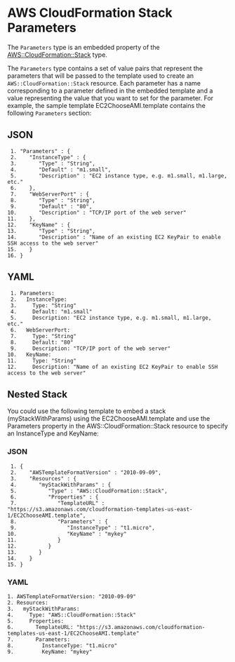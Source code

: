 # AWS CloudFormation Stack Parameters<a name="aws-properties-stack-parameters"></a>

The `Parameters` type is an embedded property of the [AWS::CloudFormation::Stack](aws-properties-stack.md) type\.

The `Parameters` type contains a set of value pairs that represent the parameters that will be passed to the template used to create an `AWS::CloudFormation::Stack` resource\. Each parameter has a name corresponding to a parameter defined in the embedded template and a value representing the value that you want to set for the parameter\. For example, the sample template EC2ChooseAMI\.template contains the following `Parameters` section:

## JSON<a name="aws-properties-stack-parameters-example1.json"></a>

```
 1. "Parameters" : {
 2.    "InstanceType" : {
 3.       "Type" : "String",
 4.       "Default" : "m1.small",
 5.       "Description" : "EC2 instance type, e.g. m1.small, m1.large, etc."
 6.    },
 7.    "WebServerPort" : {
 8.       "Type" : "String",
 9.       "Default" : "80",
10.       "Description" : "TCP/IP port of the web server"
11.    },
12.    "KeyName" : {
13.       "Type" : "String",
14.       "Description" : "Name of an existing EC2 KeyPair to enable SSH access to the web server"
15.    }
16. }
```

## YAML<a name="aws-properties-stack-parameters-example1.yaml"></a>

```
 1. Parameters: 
 2.   InstanceType: 
 3.     Type: "String"
 4.     Default: "m1.small"
 5.     Description: "EC2 instance type, e.g. m1.small, m1.large, etc."
 6.   WebServerPort: 
 7.     Type: "String"
 8.     Default: "80"
 9.     Description: "TCP/IP port of the web server"
10.   KeyName: 
11.     Type: "String"
12.     Description: "Name of an existing EC2 KeyPair to enable SSH access to the web server"
```

## Nested Stack<a name="w3ab2c21c14d152c11"></a>

You could use the following template to embed a stack \(myStackWithParams\) using the EC2ChooseAMI\.template and use the Parameters property in the AWS::CloudFormation::Stack resource to specify an InstanceType and KeyName:

### JSON<a name="aws-properties-stack-parameters-example2.json"></a>

```
 1. {
 2.    "AWSTemplateFormatVersion" : "2010-09-09",
 3.    "Resources" : {
 4.       "myStackWithParams" : {
 5.          "Type" : "AWS::CloudFormation::Stack",
 6.          "Properties" : {
 7.             "TemplateURL" : "https://s3.amazonaws.com/cloudformation-templates-us-east-1/EC2ChooseAMI.template",
 8.             "Parameters" : {
 9.                "InstanceType" : "t1.micro",
10.                "KeyName" : "mykey"
11.             }
12.          }
13.       }
14.    }
15. }
```

### YAML<a name="aws-properties-stack-parameters-example2.yaml"></a>

```
1. AWSTemplateFormatVersion: "2010-09-09"
2. Resources: 
3.   myStackWithParams: 
4.     Type: "AWS::CloudFormation::Stack"
5.     Properties: 
6.       TemplateURL: "https://s3.amazonaws.com/cloudformation-templates-us-east-1/EC2ChooseAMI.template"
7.       Parameters: 
8.         InstanceType: "t1.micro"
9.         KeyName: "mykey"
```